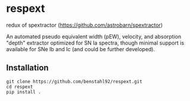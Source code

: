 # respext

redux of spextractor (<https://github.com/astrobarn/spextractor>)

An automated pseudo equivalent width (pEW), velocity, and absorption "depth" extractor optimized for SN Ia spectra, though minimal support is available for SNe Ib and Ic (and could be further developed).

## Installation

```
git clone https://github.com/benstahl92/respext.git
cd respext
pip install .
```


